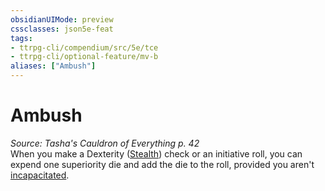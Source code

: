 ```yaml
---
obsidianUIMode: preview
cssclasses: json5e-feat
tags:
- ttrpg-cli/compendium/src/5e/tce
- ttrpg-cli/optional-feature/mv-b
aliases: ["Ambush"]
---
```

# Ambush
*Source: Tasha's Cauldron of Everything p. 42*  
When you make a Dexterity ([Stealth](3-Mechanics/CLI/rules/skills.md#Stealth)) check or an initiative roll, you can expend one superiority die and add the die to the roll, provided you aren't [incapacitated](3-Mechanics/CLI/rules/conditions.md#Incapacitated).